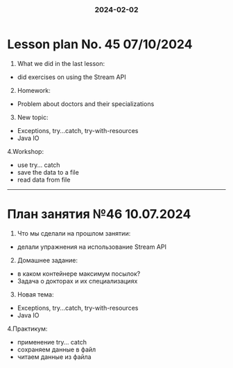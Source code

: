 <h3 style="text-align: center; padding-bottom: 14px">2024-02-02</h3>

# Lesson plan No. 45 07/10/2024

1. What we did in the last lesson:
- did exercises on using the Stream API

2. Homework:
- Problem about doctors and their specializations

3. New topic:
- Exceptions, try...catch, try-with-resources
- Java IO

4.Workshop:
- use try... catch
- save the data to a file
- read data from file

___

# План занятия №46 10.07.2024

1. Что мы сделали на прошлом занятии:
- делали упражнения на использование Stream API

2. Домашнее задание:
- в каком контейнере максимум посылок?
- Задача о докторах и их специализациях

3. Новая тема:
- Exceptions, try...catch, try-with-resources
- Java IO

4.Практикум:
- применение try... catch 
- сохраняем данные в файл
- читаем данные из файла
